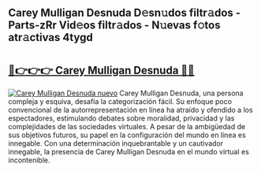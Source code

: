 ## Carey Mulligan Desnuda D𝚎sn𝚞dos filtr𝚊dos - Parts-zRr Vid𝚎os filtr𝚊dos - N𝚞evas f𝚘tos atr𝚊ctivas 4tygd

# <h2><a href="http://mb5gkt.tromn.icu/?c=Carey+Mulligan+Desnuda">🔗👉👉👉 Carey Mulligan Desnuda 🔗🔗</a></h2>

[![Carey Mulligan Desnuda nuevo](https://i.imgur.com/pEAQMta.gif)](http://mb5gkt.tromn.icu/?c=Carey+Mulligan+Desnuda)
Carey Mulligan Desnuda, una persona compleja y esquiva, desafía la categorización fácil. Su enfoque poco convencional de la autorrepresentación en línea ha atraído y ofendido a los espectadores, estimulando debates sobre moralidad, privacidad y las complejidades de las sociedades virtuales. A pesar de la ambigüedad de sus objetivos futuros, su papel en la configuración del mundo en línea es innegable. Con una determinación inquebrantable y un cautivador innegable, la presencia de Carey Mulligan Desnuda en el mundo virtual es incontenible.
